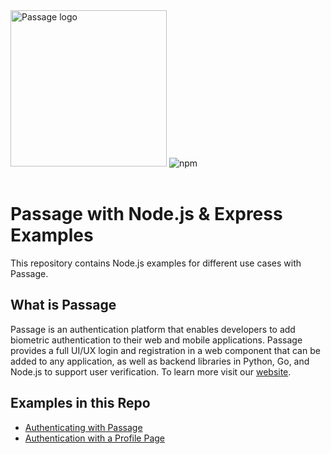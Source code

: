 <img src="https://assets.website-files.com/611bef56e0906b4f195e5adc/6143c10e1d92181a95f86048_PassageLogo.svg" alt="Passage logo" style="width:250px;"/>

<img alt="npm" src="https://img.shields.io/npm/v/@passageidentity/passage-elements?color=43BD15&label=Passage%20Elements">
<br/><br/>

# Passage with Node.js & Express Examples

This repository contains Node.js examples for different use cases with Passage.

## What is Passage
Passage is an authentication platform that enables developers to add biometric authentication to their web and mobile applications. Passage provides a full UI/UX login and registration in a web component that can be added to any application, as well as backend libraries in Python, Go, and Node.js to support user verification. To learn more visit our [website](https://passage.id).

## Examples in this Repo
* [Authenticating with Passage](01-Login/)
* [Authentication with a Profile Page](02-Login-With-Profile/)
